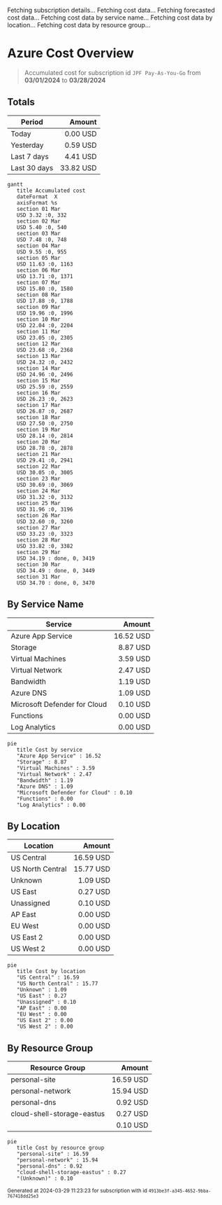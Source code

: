 Fetching subscription details...
Fetching cost data...
Fetching forecasted cost data...
Fetching cost data by service name...
Fetching cost data by location...
Fetching cost data by resource group...
# Azure Cost Overview

> Accumulated cost for subscription id `JPF Pay-As-You-Go` from **03/01/2024** to **03/28/2024**

## Totals

|Period|Amount|
|---|---:|
|Today|0.00 USD|
|Yesterday|0.59 USD|
|Last 7 days|4.41 USD|
|Last 30 days|33.82 USD|

```mermaid
gantt
   title Accumulated cost
   dateFormat  X
   axisFormat %s
   section 01 Mar
   USD 3.32 :0, 332
   section 02 Mar
   USD 5.40 :0, 540
   section 03 Mar
   USD 7.48 :0, 748
   section 04 Mar
   USD 9.55 :0, 955
   section 05 Mar
   USD 11.63 :0, 1163
   section 06 Mar
   USD 13.71 :0, 1371
   section 07 Mar
   USD 15.80 :0, 1580
   section 08 Mar
   USD 17.88 :0, 1788
   section 09 Mar
   USD 19.96 :0, 1996
   section 10 Mar
   USD 22.04 :0, 2204
   section 11 Mar
   USD 23.05 :0, 2305
   section 12 Mar
   USD 23.68 :0, 2368
   section 13 Mar
   USD 24.32 :0, 2432
   section 14 Mar
   USD 24.96 :0, 2496
   section 15 Mar
   USD 25.59 :0, 2559
   section 16 Mar
   USD 26.23 :0, 2623
   section 17 Mar
   USD 26.87 :0, 2687
   section 18 Mar
   USD 27.50 :0, 2750
   section 19 Mar
   USD 28.14 :0, 2814
   section 20 Mar
   USD 28.78 :0, 2878
   section 21 Mar
   USD 29.41 :0, 2941
   section 22 Mar
   USD 30.05 :0, 3005
   section 23 Mar
   USD 30.69 :0, 3069
   section 24 Mar
   USD 31.32 :0, 3132
   section 25 Mar
   USD 31.96 :0, 3196
   section 26 Mar
   USD 32.60 :0, 3260
   section 27 Mar
   USD 33.23 :0, 3323
   section 28 Mar
   USD 33.82 :0, 3382
   section 29 Mar
   USD 34.19 : done, 0, 3419
   section 30 Mar
   USD 34.49 : done, 0, 3449
   section 31 Mar
   USD 34.70 : done, 0, 3470
```

## By Service Name

|Service|Amount|
|---|---:|
|Azure App Service|16.52 USD|
|Storage|8.87 USD|
|Virtual Machines|3.59 USD|
|Virtual Network|2.47 USD|
|Bandwidth|1.19 USD|
|Azure DNS|1.09 USD|
|Microsoft Defender for Cloud|0.10 USD|
|Functions|0.00 USD|
|Log Analytics|0.00 USD|

```mermaid
pie
   title Cost by service
   "Azure App Service" : 16.52
   "Storage" : 8.87
   "Virtual Machines" : 3.59
   "Virtual Network" : 2.47
   "Bandwidth" : 1.19
   "Azure DNS" : 1.09
   "Microsoft Defender for Cloud" : 0.10
   "Functions" : 0.00
   "Log Analytics" : 0.00
```

## By Location

|Location|Amount|
|---|---:|
|US Central|16.59 USD|
|US North Central|15.77 USD|
|Unknown|1.09 USD|
|US East|0.27 USD|
|Unassigned|0.10 USD|
|AP East|0.00 USD|
|EU West|0.00 USD|
|US East 2|0.00 USD|
|US West 2|0.00 USD|

```mermaid
pie
   title Cost by location
   "US Central" : 16.59
   "US North Central" : 15.77
   "Unknown" : 1.09
   "US East" : 0.27
   "Unassigned" : 0.10
   "AP East" : 0.00
   "EU West" : 0.00
   "US East 2" : 0.00
   "US West 2" : 0.00
```

## By Resource Group

|Resource Group|Amount|
|---|---:|
|personal-site|16.59 USD|
|personal-network|15.94 USD|
|personal-dns|0.92 USD|
|cloud-shell-storage-eastus|0.27 USD|
||0.10 USD|

```mermaid
pie
   title Cost by resource group
   "personal-site" : 16.59
   "personal-network" : 15.94
   "personal-dns" : 0.92
   "cloud-shell-storage-eastus" : 0.27
   "(Unknown)" : 0.10
```

<sup>Generated at 2024-03-29 11:23:23 for subscription with id `4913be3f-a345-4652-9bba-767418dd25e3`</sup>
